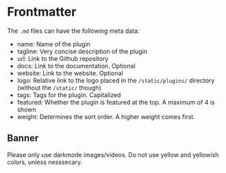 # Frontmatter

The `.md` files can have the following meta data:

- name: Name of the plugin
- tagline: Very concise description of the plugin
- url: Link to the Github repository
- docs: Link to the documentation. Optional
- website: Link to the website. Optional
- logo: Relative link to the logo placed in the `/static/plugins/` directory (without the `/static/` though)
- tags: Tags for the plugin. Capitalized
- featured: Whether the plugin is featured at the top. A maximum of 4 is shown
- weight: Determines the sort order. A higher weight comes first.

## Banner

Please only use darkmode images/videos.
Do not use yellow and yellowish colors, unless nesssecary.
